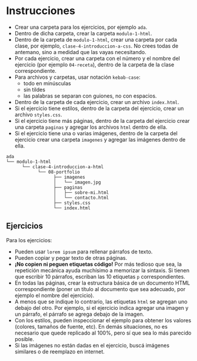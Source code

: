 # Instrucciones

- Crear una carpeta para los ejercicios, por ejemplo `ada`.
- Dentro de dicha carpeta, crear la carpeta `modulo-1-html`.
- Dentro de la carpeta de `modulo-1-html`, crear una carpeta por cada clase, por ejemplo, `clase-4-introduccion-a-css`. No crees todas de antemano, sino a medidad que las vayas necesitando.
- Por cada ejercicio, crear una carpeta con el número y el nombre del ejercicio (por ejemplo `04-receta`), dentro de la carpeta de la clase correspondiente.
- Para archivos y carpetas, usar notación `kebab-case`:
  - todo en minúsculas
  - sin tildes
  - las palabras se separan con guiones, no con espacios.
- Dentro de la carpeta de cada ejercicio, crear un archivo `index.html`.
- Si el ejercicio tiene estilos, dentro de la carpeta del ejercicio, crear un archivo `styles.css`.
- Si el ejercicio tiene más páginas, dentro de la carpeta del ejercicio crear una carpeta `paginas` y agregar los archivos `html` dentro de ella.
- Si el ejercicio tiene una o varias imágenes, dentro de la carpeta del ejercicio crear una carpeta `imagenes` y agregar las imágenes dentro de ella.

```
ada
└── modulo-1-html
      └── clase-4-introduccion-a-html
            └── 08-portfolio
                  ├── imagenes
                  │   └── imagen.jpg
                  ├── paginas
                  │   ├── sobre-mi.html
                  │   └── contacto.html
                  ├── styles.css
                  └── index.html
```

## Ejercicios

Para los ejercicios:
- Pueden usar `lorem ipsum` para rellenar párrafos de texto.
- Pueden copiar y pegar texto de otras páginas.
- **¡No copien ni peguen etiquetas código!** Por más tedioso que sea, la repetición mecánica ayuda muchísimo a memorizar la sintaxis. Si tienen que escribir 10 párrafos, escriban las 10 etiquetas `p` correspondientes.
- En todas las páginas, crear la estructura básica de un documento HTML correspondiente (poner un título al documento que sea adecuado, por ejemplo el nombre del ejercicio).
- A menos que se indique lo contrario, las etiquetas `html` se agregan uno debajo del otro. Por ejemplo, si el ejercicio indica agregar una imagen y un párrafo, el párrafo se agrega debajo de la imagen.
- Con los estilos, pueden inspeccionar el ejemplo para obtener los valores (colores, tamaños de fuente, etc). En demás situaciones, no es necesario que quede replicado al 100%, pero sí que sea lo más parecido posible.
- Si las imágenes no están dadas en el ejercicio, buscá imágenes similares o de reemplazo en internet.
